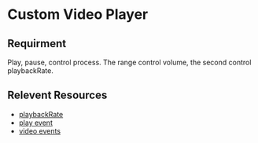 # Custom Video Player

## Requirment
Play, pause, control process. The range control volume, the second control playbackRate.

## Relevent Resources
- [playbackRate](https://developer.mozilla.org/en-US/docs/Web/API/HTMLMediaElement/playbackRate)
- [play event](https://developer.mozilla.org/en-US/docs/Web/API/HTMLMediaElement/play_event)
- [video events](https://developer.mozilla.org/en-US/docs/Web/HTML/Element/video)

